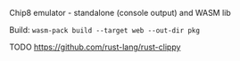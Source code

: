 Chip8 emulator - standalone (console output) and WASM lib

Build: `wasm-pack build --target web --out-dir pkg`

TODO https://github.com/rust-lang/rust-clippy
